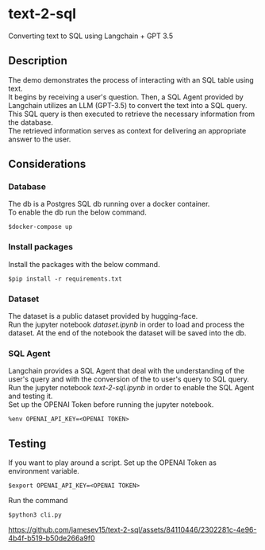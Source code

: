 # text-2-sql
Converting text to SQL using Langchain + GPT 3.5

## Description
The demo demonstrates the process of interacting with an SQL table using text.   
It begins by receiving a user's question. Then, a SQL Agent provided by Langchain utilizes an LLM (GPT-3.5) to convert the text into a SQL query.  
This SQL query is then executed to retrieve the necessary information from the database.  
The retrieved information serves as context for delivering an appropriate answer to the user.

## Considerations 
### Database
The db is a Postgres SQL db running over a docker container.  
To enable the db run the below command.  

    $docker-compose up

### Install packages
Install the packages with the below command.  

    $pip install -r requirements.txt

### Dataset
The dataset is a public dataset provided by hugging-face.  
Run the jupyter notebook *dataset.ipynb* in order to load and process the dataset. At the end of the notebook the dataset will be saved into the db.  

### SQL Agent
Langchain provides a SQL Agent that deal with the understanding of the user's query and with the conversion of the to user's query to SQL query.  
Run the jupyter notebook *text-2-sql.ipynb* in order to enable the SQL Agent and testing it.   
Set up the OPENAI Token before running the jupyter notebook.  

    %env OPENAI_API_KEY=<OPENAI TOKEN>

## Testing
If you want to play around a script. Set up the OPENAI Token as environment variable.

    $export OPENAI_API_KEY=<OPENAI TOKEN>

Run the command  

    $python3 cli.py


https://github.com/jamesev15/text-2-sql/assets/84110446/2302281c-4e96-4b4f-b519-b50de266a9f0




